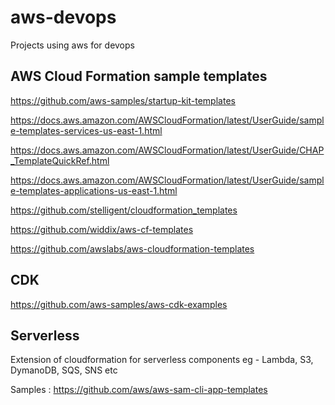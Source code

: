 # aws-devops
Projects using aws for devops

## AWS Cloud Formation sample templates

https://github.com/aws-samples/startup-kit-templates

https://docs.aws.amazon.com/AWSCloudFormation/latest/UserGuide/sample-templates-services-us-east-1.html

https://docs.aws.amazon.com/AWSCloudFormation/latest/UserGuide/CHAP_TemplateQuickRef.html

https://docs.aws.amazon.com/AWSCloudFormation/latest/UserGuide/sample-templates-applications-us-east-1.html

https://github.com/stelligent/cloudformation_templates

https://github.com/widdix/aws-cf-templates

https://github.com/awslabs/aws-cloudformation-templates


## CDK

https://github.com/aws-samples/aws-cdk-examples


## Serverless  

Extension of cloudformation for serverless components eg - Lambda, S3, DymanoDB, SQS, SNS etc  

Samples  : https://github.com/aws/aws-sam-cli-app-templates  
